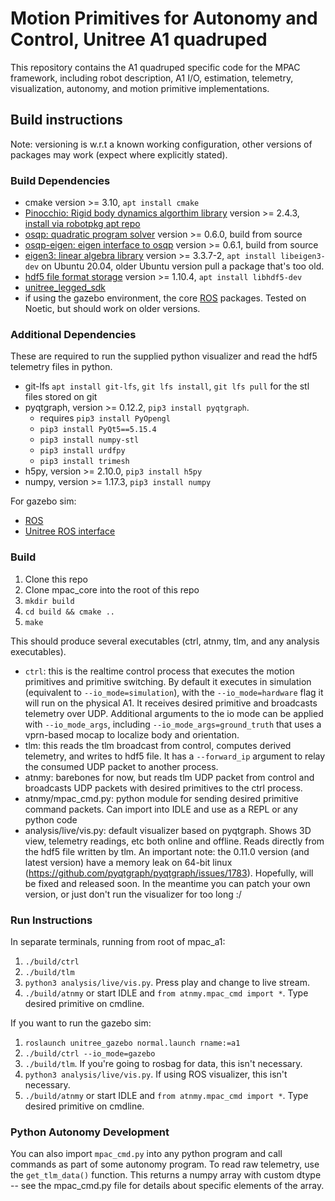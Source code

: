 # Motion Primitives for Autonomy and Control, Unitree A1 quadruped

This repository contains the A1 quadruped specific code for the MPAC framework,
including robot description, A1 I/O, estimation, telemetry, visualization,
autonomy, and motion primitive implementations.

## Build instructions
Note: versioning is w.r.t a known working configuration, other versions of
packages may work (expect where explicitly stated).

### Build Dependencies
- cmake version >= 3.10, `apt install cmake`
- [Pinocchio: Rigid body dynamics algorthim
  library](https://github.com/stack-of-tasks/pinocchio) version >= 2.4.3,
[install via robotpkg apt
repo](https://stack-of-tasks.github.io/pinocchio/download.html)
- [osqp: quadratic program solver](https://osqp.org/docs/installation/cc++) version >= 0.6.0, build from
  source
- [osqp-eigen: eigen interface to osqp](https://github.com/robotology/osqp-eigen) version >= 0.6.1, build
  from source
- [eigen3: linear algebra library](https://eigen.tuxfamily.org) version >=
  3.3.7-2, `apt install libeigen3-dev` on Ubuntu 20.04, older Ubuntu
  version pull a package that's too old.
- [hdf5 file format storage](https://www.hdfgroup.org/solutions/hdf5/) version >= 1.10.4, `apt
  install libhdf5-dev`
- [unitree_legged_sdk](https://github.com/unitreerobotics/unitree_legged_sdk)
- if using the gazebo environment, the core [ROS](http://wiki.ros.org/ROS/Installation)
  packages. Tested on Noetic, but should work on older versions.

### Additional Dependencies
These are required to run the supplied python visualizer and read the hdf5
telemetry files in python.
- git-lfs `apt install git-lfs`, `git lfs install`, `git lfs pull` for the stl files stored on git
- pyqtgraph, version >= 0.12.2, `pip3 install pyqtgraph`.
  - requires `pip3 install PyOpengl`
  - `pip3 install PyQt5==5.15.4`
  - `pip3 install numpy-stl`
  - `pip3 install urdfpy`
  - `pip3 install trimesh`
- h5py, version >= 2.10.0, `pip3 install h5py`
- numpy, version >= 1.17.3, `pip3 install numpy`

For gazebo sim:
- [ROS](http://wiki.ros.org/ROS/Installation)
- [Unitree ROS interface](https://github.com/unitreerobotics/unitree_ros)

### Build
1. Clone this repo
2. Clone mpac_core into the root of this repo
3. `mkdir build`
4. `cd build && cmake ..`
5. `make`

This should produce several executables (ctrl, atnmy, tlm, and any analysis
executables).

- `ctrl`: this is the realtime control process that executes the motion
  primitives and primitive switching. By default it executes in simulation
(equivalent to `--io_mode=simulation`), with the `--io_mode=hardware` flag it
will run on the physical A1.  It receives desired primitive and broadcasts
telemetry over UDP. Additional arguments to the io mode can be applied with
`--io_mode_args`, including `--io_mode_args=ground_truth` that uses a
vprn-based mocap to localize body and orientation.
- tlm: this reads the tlm broadcast from control, computes derived telemetry,
  and writes to hdf5 file. It has a `--forward_ip` argument to relay the
consumed UDP packet to another process.
- atnmy: barebones for now, but reads tlm UDP packet from control and broadcasts
  UDP packets with desired primitives to the ctrl process.
- atnmy/mpac_cmd.py: python module for sending desired primitive command
  packets. Can import into IDLE and use as a REPL or any python code
- analysis/live/vis.py: default visualizer based on pyqtgraph. Shows 3D view,
  telemetry readings, etc both online and offline. Reads directly from the hdf5
file written by tlm. An important note: the 0.11.0 version (and latest version)
have a memory leak on 64-bit linux
(https://github.com/pyqtgraph/pyqtgraph/issues/1783). Hopefully, will be fixed
and released soon. In the meantime you can patch your own version, or just don't
run the visualizer for too long :/
    
### Run Instructions
In separate terminals, running from root of mpac_a1:
1. `./build/ctrl`
2. `./build/tlm`
3. `python3 analysis/live/vis.py`. Press play and change to live stream.
4. `./build/atnmy` or start IDLE and `from atnmy.mpac_cmd import *`. Type
desired primitive on cmdline.

If you want to run the gazebo sim:
1. `roslaunch unitree_gazebo normal.launch rname:=a1`
2. `./build/ctrl --io_mode=gazebo`
3. `./build/tlm`. If you're going to rosbag for data, this isn't necessary.
4. `python3 analysis/live/vis.py`. If using ROS visualizer, this isn't
necessary.
5. `./build/atnmy` or start IDLE and `from atnmy.mpac_cmd import *`. Type
desired primitive on cmdline.

### Python Autonomy Development
You can also import `mpac_cmd.py` into any python program and call commands as
part of some autonomy program. To read raw telemetry, use the `get_tlm_data()`
function. This returns a numpy array with custom dtype -- see the mpac_cmd.py
file for details about specific elements of the array.
